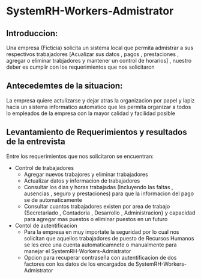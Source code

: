 # SystemRH-Workers-Admistrator
## Introduccion:
Una empresa (Ficticia) solicita un sistema local que permita admistrar a sus respectivos trabajadores [Acualizar sus datos , pagos , prestaciones , agregar o eliminar trabjadores y mantener un control de horarios] , nuestro deber es cumplir con los requerimientos que nos solicitaron
## Antecedemtes de la situacion:
La empresa quiere actulizarse y dejar atras la organizacion por papel y lapiz hacia un sistema informatico automatico que les permita organizar a todos lo empleados de la empresa con la mayor calidad y facilidad posible
## Levantamiento de Requerimientos y resultados de la entrevista
Entre los requerimientos que nos solicitaron se encuentran:
- Control de trabajadores
  - Agregar nuevos trabajores y eliminar trabajadores
  - Actualizar datos y informacion de trabajadores
  - Consultar los dias y horas trabajadas (Incluyendo las faltas , ausencias , seguro y prestaciones) para que la informacion del pago se de automaticamente 
  - Consultar cuantos trabajadores existen por area de trabajo {Secretariado , Contadoria , Desarrollo , Administracion} y capacidad para agregar mas puestos o eliminar puestos en un futuro
- Contol de autentificacion
  - Para la empresa en muy importate la seguridad por lo cual nos solicitan que aquellos trabajadores de puesto de Recursos Humanos se les cree una cuenta automaticamnete o manualmente para manejar el SystemRH-Workers-Admistrator
  - Opcion para recuperar contraseña con autentificacion de dos factores con los datos de los encargados de SystemRH-Workers-Admistrator

